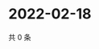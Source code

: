 # 2022-02-18

共 0 条

<!-- BEGIN WEIBO -->
<!-- 最后更新时间 Fri Feb 18 2022 22:08:31 GMT+0800 (China Standard Time) -->

<!-- END WEIBO -->
